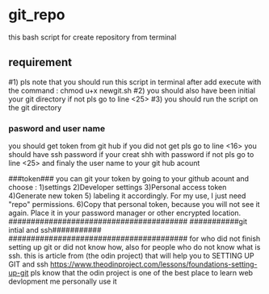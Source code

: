 # git_repo
this  bash script for create repository from  terminal 
## requirement ##
#1)
pls note that you should run this script in terminal after add execute with the command  :
chmod u+x newgit.sh
#2)
you should also have been initial your git directory if not pls go to line <25> 
#3)
you should run the script on the git directory
### pasword and user name ###
you should get token from git hub if you did not get pls go to line <16>
you should have ssh password if your creat shh with password if not pls go to line <25>
and finaly the user name to your git hub acount

###token### 
you can git your token by going to your github acount and choose :
1)settings
2)Developer settings
3)Personal access token
4)Generate new token
5) labeling it accordingly. For my use, I just need "repo" permissions.
6)Copy that personal token, because you will not see it again. Place it in your password manager or other encrypted location.
########################################
###########git intial and ssh###########
########################################
for who did not finish setting up git or did not know how, 
also for people who do not know what is ssh. 
this is article from (the odin project) that will help you to SETTING UP GIT and ssh
https://www.theodinproject.com/lessons/foundations-setting-up-git
pls know that the odin project is one of the best place to learn web devlopment me personally use it 